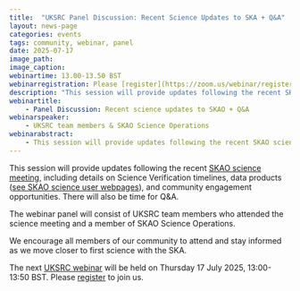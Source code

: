 ```yaml
---
title:  "UKSRC Panel Discussion: Recent Science Updates to SKA + Q&A"
layout: news-page
categories: events
tags: community, webinar, panel
date: 2025-07-17
image_path:
image_caption:
webinartime: 13.00-13.50 BST
webinarregistration: Please [register](https://zoom.us/webinar/register/9817522338653/WN_EEOWAH2oSZiuFoDn4v7e1g) to receive details of how to join the webinar via Zoom
description: "This session will provide updates following the recent SKAO science meeting."
webinartitle: 
    - Panel Discussion: Recent science updates to SKAO + Q&A 
webinarspeaker:
    - UKSRC team members & SKAO Science Operations
webinarabstract:
    - This session will provide updates following the recent SKAO science meeting, including details on Science Verification timelines, data products (see SKAO science user webpages), and community engagement opportunities. There will also be time for Q&A. 
---
```

This session will provide updates following the recent [SKAO science meeting](https://www.skao.int/en/science-users/skao-science-meeting-2025), including details on Science Verification timelines, data products ([see SKAO science user webpages](https://www.skao.int/en/science-users)), and community engagement opportunities. There will also be time for Q&A. 

The webinar panel will consist of UKSRC team members who attended the science meeting and a member of SKAO Science Operations. 

We encourage all members of our community to attend and stay informed as we move closer to first science with the SKA. 

The next [UKSRC webinar](https://www.uksrc.org/webinar-series/) will be held on Thursday 17 July 2025, 13:00-13:50 BST. Please [register](https://zoom.us/webinar/register/9817522338653/WN_EEOWAH2oSZiuFoDn4v7e1g) to join us.
